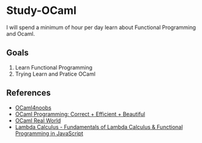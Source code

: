 # Study-OCaml

I will spend a minimum of hour per day learn about Functional Programming and Ocaml. 

## Goals

1. Learn Functional Programming
2. Trying Learn and Pratice OCaml 


## References

- [OCaml4noobs](https://github.com/Camilotk/ocaml4noobs)
- [OCaml Programming: Correct + Efficient + Beautiful](https://cs3110.github.io/textbook/cover.html)
- [OCaml Real World](https://dev.realworldocaml.org/guided-tour.html)
- [Lambda Calculus - Fundamentals of Lambda Calculus & Functional Programming in JavaScript](https://www.youtube.com/watch?v=3VQ382QG-y4)